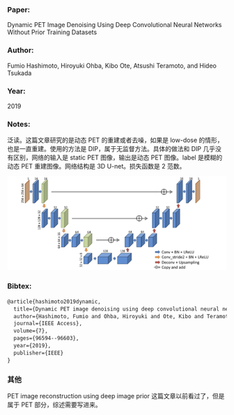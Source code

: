### Paper:

Dynamic PET Image Denoising Using Deep Convolutional Neural Networks Without Prior Training Datasets

### Author:

Fumio Hashimoto, Hiroyuki Ohba, Kibo Ote, Atsushi Teramoto, and Hideo Tsukada

### Year:

2019

### Notes:

泛读。这篇文章研究的是动态 PET 的重建或者去噪，如果是 low-dose 的情形，也是一直重建。使用的方法是 DIP，属于无监督方法。具体的做法和 DIP 几乎没有区别，网络的输入是 static PET 图像，输出是动态 PET 图像。label 是模糊的动态 PET 重建图像。网络结构是 3D U-net。损失函数是 2 范数。

<img src="https://raw.githubusercontent.com/Theodore-PKU/pictures/master/20200331151021.png"/>

### Bibtex:

```latex
@article{hashimoto2019dynamic,
  title={Dynamic PET image denoising using deep convolutional neural networks without prior training datasets},
  author={Hashimoto, Fumio and Ohba, Hiroyuki and Ote, Kibo and Teramoto, Atsushi and Tsukada, Hideo},
  journal={IEEE Access},
  volume={7},
  pages={96594--96603},
  year={2019},
  publisher={IEEE}
}
```

### 其他

PET image reconstruction using deep image prior 这篇文章以前看过了，但是属于 PET 部分，综述需要写进来。